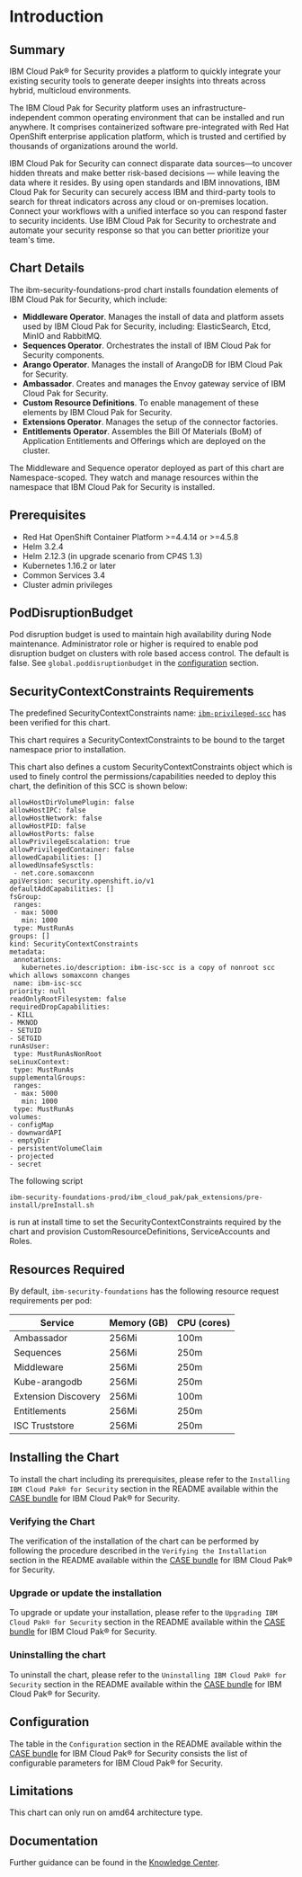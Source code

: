 
# Introduction

## Summary

IBM Cloud Pak&reg; for Security provides a platform to quickly integrate your existing security tools to generate deeper insights into threats across hybrid, multicloud environments.

The IBM Cloud Pak for Security platform uses an infrastructure-independent common operating environment that can be installed and run anywhere. It comprises containerized software pre-integrated with Red Hat OpenShift enterprise application platform, which is trusted and certified by thousands of organizations around the world.

IBM Cloud Pak for Security can connect disparate data sources—to uncover hidden threats and make better risk-based decisions — while leaving the data where it resides. By using open standards and IBM innovations, IBM Cloud Pak for Security can securely access IBM and third-party tools to search for threat indicators across any cloud or on-premises location. Connect your workflows with a unified interface so you can respond faster to security incidents. Use IBM Cloud Pak for Security to orchestrate and automate your security response so that you can better prioritize your team's time.


## Chart Details

The ibm-security-foundations-prod chart installs foundation elements of IBM Cloud Pak for Security, which include:

- **Middleware Operator**. Manages the install of data and platform assets used by IBM Cloud Pak for Security, including: ElasticSearch, Etcd, MinIO and RabbitMQ.
- **Sequences Operator**. Orchestrates the install of IBM Cloud Pak for Security components.
- **Arango Operator**. Manages the install of ArangoDB for IBM Cloud Pak for Security.
- **Ambassador**. Creates and manages the Envoy gateway service of IBM Cloud Pak for Security.
- **Custom Resource Definitions**. To enable management of these elements by IBM Cloud Pak for Security.
- **Extensions Operator**. Manages the setup of the connector factories.
- **Entitlements Operator**. Assembles the Bill Of Materials (BoM) of Application Entitlements and Offerings which are deployed on the cluster.

The Middleware and Sequence operator deployed as part of this chart are Namespace-scoped. They watch and manage resources within the namespace that IBM Cloud Pak for Security is installed.

## Prerequisites

- Red Hat OpenShift Container Platform >=4.4.14 or >=4.5.8
- Helm 3.2.4
- Helm 2.12.3 (in upgrade scenario from CP4S 1.3)
- Kubernetes 1.16.2 or later
- Common Services 3.4
- Cluster admin privileges


## PodDisruptionBudget

Pod disruption budget is used to maintain high availability during Node maintenance. Administrator role or higher is required to enable pod disruption budget on clusters with role based access control. The default is false. See `global.poddisruptionbudget` in the [configuration](#configuration) section.


## SecurityContextConstraints Requirements

The predefined SecurityContextConstraints name: [`ibm-privileged-scc`](https://ibm.biz/cpkspec-scc) has been verified for this chart.

This chart requires a SecurityContextConstraints to be bound to the target namespace prior to installation.

This chart also defines a custom SecurityContextConstraints object which is used to finely control the permissions/capabilities needed to deploy this chart, the definition of this SCC is shown below:


 ```
allowHostDirVolumePlugin: false
allowHostIPC: false
allowHostNetwork: false
allowHostPID: false
allowHostPorts: false
allowPrivilegeEscalation: true
allowPrivilegedContainer: false
allowedCapabilities: []
allowedUnsafeSysctls:
  - net.core.somaxconn
apiVersion: security.openshift.io/v1
defaultAddCapabilities: []
fsGroup:
  ranges:
  - max: 5000
    min: 1000
  type: MustRunAs
groups: []
kind: SecurityContextConstraints
metadata:
  annotations:
    kubernetes.io/description: ibm-isc-scc is a copy of nonroot scc which allows somaxconn changes
  name: ibm-isc-scc
priority: null
readOnlyRootFilesystem: false
requiredDropCapabilities:
- KILL
- MKNOD
- SETUID
- SETGID
runAsUser:
  type: MustRunAsNonRoot
seLinuxContext:
  type: MustRunAs
supplementalGroups:
  ranges:
  - max: 5000
    min: 1000
  type: MustRunAs
volumes:
- configMap
- downwardAPI
- emptyDir
- persistentVolumeClaim
- projected
- secret
```
The following script
```
ibm-security-foundations-prod/ibm_cloud_pak/pak_extensions/pre-install/preInstall.sh
```
is run at install time to set the SecurityContextConstraints required by the chart and provision CustomResourceDefinitions, ServiceAccounts and Roles.


## Resources Required

By default, `ibm-security-foundations` has the following resource request requirements per pod:

| Service   | Memory (GB) | CPU (cores) |
| --------- | ----------- | ----------- |
| Ambassador|    256Mi    | 100m        |
| Sequences |    256Mi    | 250m        |
| Middleware|    256Mi    | 250m        |
| Kube-arangodb|   256Mi    | 250m   |
| Extension Discovery| 256Mi | 100m |
| Entitlements | 256Mi | 250m |
| ISC Truststore | 256Mi | 250m |


## Installing the Chart

To install the chart including its prerequisites, please refer to the `Installing IBM Cloud Pak® for Security` section in the README available within the [CASE bundle](https://github.com/IBM/cloud-pak/blob/master/repo/case/ibm-cp-security-1.0.9.tgz) for IBM Cloud Pak&reg; for Security.

### Verifying the Chart

The verification of the installation of the chart can be performed by following the procedure described in the `Verifying the Installation` section in the README available within the [CASE bundle](https://github.com/IBM/cloud-pak/blob/master/repo/case/ibm-cp-security-1.0.9.tgz) for IBM Cloud Pak&reg; for Security.


### Upgrade or update the installation

To upgrade or update your installation, please refer to the `Upgrading IBM Cloud Pak® for Security` section in the README available within the [CASE bundle](https://github.com/IBM/cloud-pak/blob/master/repo/case/ibm-cp-security-1.0.9.tgz) for IBM Cloud Pak&reg; for Security.

### Uninstalling the chart

To uninstall the chart, please refer to the `Uninstalling IBM Cloud Pak® for Security` section in the README available within the [CASE bundle](https://github.com/IBM/cloud-pak/blob/master/repo/case/ibm-cp-security-1.0.9.tgz) for IBM Cloud Pak&reg; for Security.


## Configuration

The table in the `Configuration` section in the README available within the [CASE bundle](https://github.com/IBM/cloud-pak/blob/master/repo/case/ibm-cp-security-1.0.9.tgz) for IBM Cloud Pak&reg; for Security consists the list of configurable parameters for IBM Cloud Pak&reg; for Security.

## Limitations

This chart can only run on amd64 architecture type.

## Documentation
Further guidance can be found in the [Knowledge Center](https://www.ibm.com/support/knowledgecenter/SSTDPP_1.4.0/cp4s_v1r3/docs/scp-core/overview.html).
